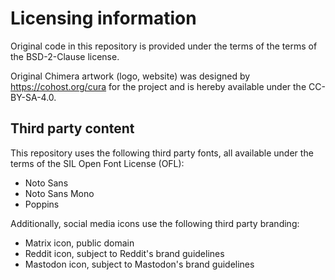 # Licensing information

Original code in this repository is provided under
the terms of the terms of the BSD-2-Clause license.

Original Chimera artwork (logo, website) was designed
by https://cohost.org/cura for the project and
is hereby available under the CC-BY-SA-4.0.

## Third party content

This repository uses the following third party fonts, all
available under the terms of the SIL Open Font License (OFL):

* Noto Sans
* Noto Sans Mono
* Poppins

Additionally, social media icons use the following third party branding:

* Matrix icon, public domain
* Reddit icon, subject to Reddit's brand guidelines
* Mastodon icon, subject to Mastodon's brand guidelines
